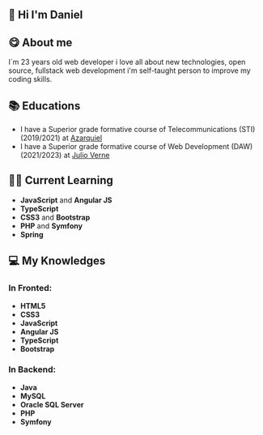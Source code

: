 ## 👋 Hi I'm Daniel

## 😋 About me
I´m 23 years old web developer i love all about new technologies, open source, fullstack web development i'm self-taught person to improve my coding skills.

## 📚 Educations
- I have a Superior grade formative course of Telecommunications (STI) (2019/2021) at [Azarquiel](http://www.ies-azarquiel.es/)
- I have a Superior grade formative course of Web Development (DAW) (2021/2023) at [Julio Verne](http://ies-julioverne.centros.castillalamancha.es/)

## 👨‍💻 Current Learning
  - **JavaScript** and **Angular JS**
  - **TypeScript**
  - **CSS3** and **Bootstrap**
  - **PHP** and **Symfony**
  - **Spring**
   
## 💻 My Knowledges
  <h3>In Fronted: </h3>
  <ul>
    <li><b>HTML5</b></li>
    <li><b>CSS3</b></li>
    <li><b>JavaScript</b></li>
    <li><b>Angular JS</b></li>
    <li><b>TypeScript</b></li>
    <li><b>Bootstrap</b></li>
  </ul>
      
   <h3> In Backend: </h3>
   <ul>
    <li><b>Java</b></li>
    <li><b>MySQL</b></li>
    <li><b>Oracle SQL Server</b></li>
    <li><b>PHP</b></li>
    <li><b>Symfony</b></li>
  </ul>
